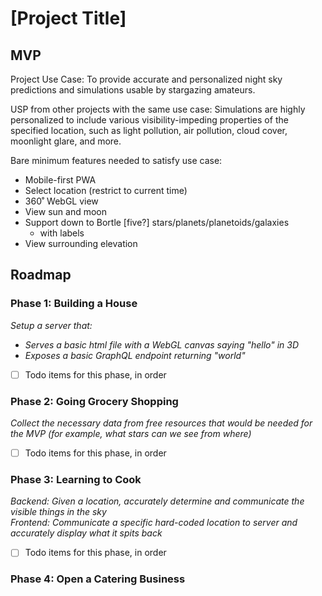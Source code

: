 # [Project Title]

## MVP

Project Use Case: 
To provide accurate and personalized night sky predictions and simulations usable by stargazing amateurs. 

USP from other projects with the same use case:
Simulations are highly personalized to include various visibility-impeding properties of the specified location, such as light pollution, air pollution, cloud cover, moonlight glare, and more.

Bare minimum features needed to satisfy use case:
- Mobile-first PWA
- Select location (restrict to current time)
- 360˚ WebGL view
- View sun and moon
- Support down to Bortle [five?] stars/planets/planetoids/galaxies
  - with labels
- View surrounding elevation

## Roadmap

### Phase 1: Building a House
*Setup a server that:*
  - *Serves a basic html file with a WebGL canvas saying "hello" in 3D*
  - *Exposes a basic GraphQL endpoint returning "world"*
- [ ] Todo items for this phase, in order

### Phase 2: Going Grocery Shopping
*Collect the necessary data from free resources that would be needed for the MVP (for example, what stars can we see from where)*
- [ ] Todo items for this phase, in order
      
### Phase 3: Learning to Cook
*Backend: Given a location, accurately determine and communicate the visible things in the sky* \
*Frontend: Communicate a specific hard-coded location to server and accurately display what it spits back*
- [ ] Todo items for this phase, in order

### Phase 4: Open a Catering Business


